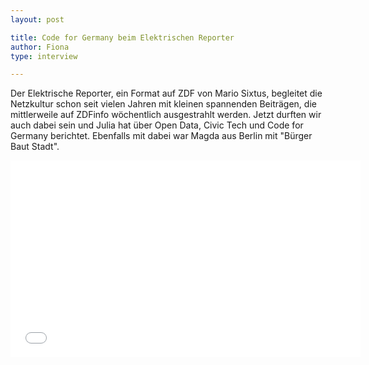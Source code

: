 ```yaml
---
layout: post

title: Code for Germany beim Elektrischen Reporter
author: Fiona
type: interview

---
```


Der Elektrische Reporter, ein Format auf ZDF von Mario Sixtus, begleitet die Netzkultur schon seit vielen Jahren
mit kleinen spannenden Beiträgen, die mittlerweile auf ZDFinfo wöchentlich ausgestrahlt werden. Jetzt durften wir
auch dabei sein und Julia hat über Open Data, Civic Tech und Code for Germany berichtet. Ebenfalls mit dabei war Magda
aus Berlin mit "Bürger Baut Stadt".

<iframe width="560" height="315" src="//www.youtube.com/embed/xWWOTP33gTg?rel=0" frameborder="0" allowfullscreen></iframe>
